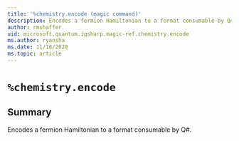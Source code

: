 ```yaml
---
title: '%chemistry.encode (magic command)'
description: Encodes a fermion Hamiltonian to a format consumable by Q#.
author: rmshaffer
uid: microsoft.quantum.iqsharp.magic-ref.chemistry.encode
ms.author: ryansha
ms.date: 11/18/2020
ms.topic: article
---
```


<!--
    NB: This file has been automatically generated from Microsoft.Quantum.Chemistry.Jupyter.dll,
        please do not manually edit it.

    [DEBUG] JSON source:
        {"Name": "%chemistry.encode", "Documentation": {"Summary": "Encodes a fermion Hamiltonian to a format consumable by Q#.", "Full": null, "Description": null, "Remarks": null, "Examples": null, "SeeAlso": null}, "AssemblyName": "Microsoft.Quantum.Chemistry.Jupyter"}
-->

# `%chemistry.encode`

## Summary

Encodes a fermion Hamiltonian to a format consumable by Q#.
